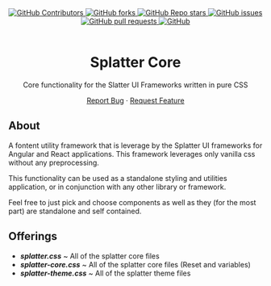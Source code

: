 <div align="center">
    <!-- CONTRIBUTORS -->
    <a href="https://github.com/ElCapitanSponge/splatter-core/graphs/contributors">
        <img alt="GitHub Contributors" src="https://img.shields.io/github/contributors/ElCapitanSponge/splatter-core">
    </a>
    <!-- FORKS -->
    <a href="https://github.com/ElCapitanSponge/splatter-core/network/members">
        <img alt="GitHub forks" src="https://img.shields.io/github/forks/ElCapitanSponge/splatter-core">
    </a>
    <!-- STARS -->
    <a href="https://github.com/ElCapitanSponge/splatter-core/stargazers">
        <img alt="GitHub Repo stars" src="https://img.shields.io/github/stars/ElCapitanSponge/splatter-core">
    </a>
    <!-- ISSUES -->
    <a href="https://github.com/ElCapitanSponge/splatter-core/issues">
        <img alt="GitHub issues" src="https://img.shields.io/github/issues/ElCapitanSponge/splatter-core">
    </a>
    <!-- PULL REQUESTS -->
    <a href="https://github.com/ElCapitanSponge/splatter-core/pulls">
        <img alt="GitHub pull requests" src="https://img.shields.io/github/issues-pr/ElCapitanSponge/splatter-core">
    </a>
    <!-- LICENSE -->
    <a href="https://github.com/ElCapitanSponge/splatter-core/blob/master/LICENSE">
        <img alt="GitHub" src="https://img.shields.io/github/license/ElCapitanSponge/splatter-core">
    </a>
</div>
<br />
<div align="center">
    <h1 align="center">
        Splatter Core
    </h1>
    <p align="center">
        Core functionality for the Slatter UI Frameworks written in pure CSS
    </p>
    <a href="https://github.com/ElCapitanSponge/splatter-core/issues/new">Report Bug</a>
    ·
    <a href="https://github.com/ElCapitanSponge/splatter-core/issues/new">Request Feature</a>
</div>

## About

A fontent utility framework that is leverage by the Splatter UI frameworks
for Angular and React applications. This framework leverages only vanilla css
without any preprocessing.

This functionality can be used as a standalone styling and utilities application,
or in conjunction with any other library or framework.

Feel free to just pick and choose components as well as they (for the most part)
are standalone and self contained.

## Offerings

- ***splatter.css*** ~ All of the splatter core files
- ***splatter-core.css*** ~ All of the splatter core  files (Reset and variables)
- ***splatter-theme.css*** ~ All of the splatter theme files
